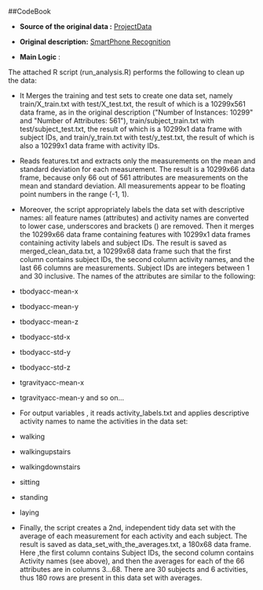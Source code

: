 
##CodeBook


* <b>Source of the original data :</b> <a href="https://d396qusza40orc.cloudfront.net/getdata%2Fprojectfiles%2FUCI%20HAR%20Dataset.zip">ProjectData </a>


* <b>Original description:</b> <a href="http://archive.ics.uci.edu/ml/datasets/Human+Activity+Recognition+Using+Smartphones">SmartPhone Recognition </a>

* <b>Main Logic</b> : 

 The attached R script (run_analysis.R) performs the following to clean up the data:

- It Merges the training and test sets to create one data set, namely train/X_train.txt with test/X_test.txt, the result of which is a 10299x561 data frame, as in the  original description ("Number of Instances: 10299" and "Number of Attributes: 561"), train/subject_train.txt with test/subject_test.txt, the result of which is a   10299x1 data frame with subject IDs, and train/y_train.txt with test/y_test.txt, the result of which is also a 10299x1 data frame with activity IDs.

- Reads features.txt and extracts only the measurements on the mean and standard deviation for each measurement. The result is a 10299x66 data frame, because only 66 out of 561 attributes are measurements on the mean and standard deviation. All measurements appear to be floating point numbers in the range (-1, 1).


- Moreover, the script appropriately labels the data set with descriptive names: all feature names (attributes) and activity names are converted to lower case, underscores and brackets () are removed. Then it merges the 10299x66 data frame containing features with 10299x1 data frames containing activity labels and subject IDs. The result is saved as merged_clean_data.txt, a 10299x68 data frame such that the first column contains subject IDs, the second column activity names, and the last 66 columns are measurements. Subject IDs are integers between 1 and 30 inclusive. The names of the attributes are similar to the following:

 * tbodyacc-mean-x 
 
 * tbodyacc-mean-y 
 
 * tbodyacc-mean-z 
 
 * tbodyacc-std-x 

 * tbodyacc-std-y 

 * tbodyacc-std-z 

 * tgravityacc-mean-x 

 * tgravityacc-mean-y and so on...  


- For output variables , it reads activity_labels.txt and applies descriptive activity names to name the activities in the data set:

 * walking

 * walkingupstairs

 * walkingdownstairs

 * sitting

 * standing

 * laying

- Finally, the script creates a 2nd, independent tidy data set with the average of each measurement for each activity and each subject. The result is saved as data_set_with_the_averages.txt, a 180x68 data frame. Here ,the first column contains Subject IDs, the second column contains Activity names (see above), and then the averages for each of the 66 attributes are in columns 3...68. There are 30 subjects and 6 activities, thus 180 rows are present in this data set with averages.
